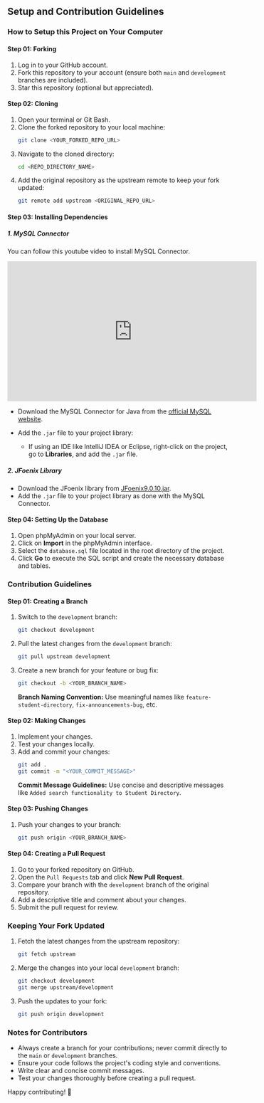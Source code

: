 ## Setup and Contribution Guidelines

### How to Setup this Project on Your Computer

#### Step 01: Forking
1. Log in to your GitHub account.
2. Fork this repository to your account (ensure both `main` and `development` branches are included).
3. Star this repository (optional but appreciated).

#### Step 02: Cloning
1. Open your terminal or Git Bash.
2. Clone the forked repository to your local machine:
   ```bash
   git clone <YOUR_FORKED_REPO_URL>
   ```
3. Navigate to the cloned directory:
   ```bash
   cd <REPO_DIRECTORY_NAME>
   ```
4. Add the original repository as the upstream remote to keep your fork updated:
   ```bash
   git remote add upstream <ORIGINAL_REPO_URL>
   ```

#### Step 03: Installing Dependencies

##### 1. MySQL Connector
You can follow this youtube video to install MySQL Connector.
<iframe width="560" height="315" src="https://www.youtube.com/embed/8aTpDfsYTNQ?si=zM0o0_rSLDyRtYjD" title="YouTube video player" frameborder="0" allow="accelerometer; autoplay; clipboard-write; encrypted-media; gyroscope; picture-in-picture; web-share" referrerpolicy="strict-origin-when-cross-origin" allowfullscreen></iframe>

- Download the MySQL Connector for Java from the [official MySQL website]([https://dev.mysql.com/downloads/connector/j/](https://dev.mysql.com/downloads/connector/j/)).

- Add the `.jar` file to your project library:
  - If using an IDE like IntelliJ IDEA or Eclipse, right-click on the project, go to **Libraries**, and add the `.jar` file.

##### 2. JFoenix Library
- Download the JFoenix library from [JFoenix9.0.10.jar](https://search.maven.org/remotecontent?filepath=com/jfoenix/jfoenix/9.0.10/jfoenix-9.0.10.jar).
- Add the `.jar` file to your project library as done with the MySQL Connector.

#### Step 04: Setting Up the Database
1. Open phpMyAdmin on your local server.
2. Click on **Import** in the phpMyAdmin interface.
3. Select the `database.sql` file located in the root directory of the project.
4. Click **Go** to execute the SQL script and create the necessary database and tables.

### Contribution Guidelines

#### Step 01: Creating a Branch
1. Switch to the `development` branch:
   ```bash
   git checkout development
   ```
2. Pull the latest changes from the `development` branch:
   ```bash
   git pull upstream development
   ```
3. Create a new branch for your feature or bug fix:
   ```bash
   git checkout -b <YOUR_BRANCH_NAME>
   ```
   **Branch Naming Convention:** Use meaningful names like `feature-student-directory`, `fix-announcements-bug`, etc.

#### Step 02: Making Changes
1. Implement your changes.
2. Test your changes locally.
3. Add and commit your changes:
   ```bash
   git add .
   git commit -m "<YOUR_COMMIT_MESSAGE>"
   ```
   **Commit Message Guidelines:** Use concise and descriptive messages like `Added search functionality to Student Directory`.

#### Step 03: Pushing Changes
1. Push your changes to your branch:
   ```bash
   git push origin <YOUR_BRANCH_NAME>
   ```

#### Step 04: Creating a Pull Request
1. Go to your forked repository on GitHub.
2. Open the `Pull Requests` tab and click **New Pull Request**.
3. Compare your branch with the `development` branch of the original repository.
4. Add a descriptive title and comment about your changes.
5. Submit the pull request for review.

### Keeping Your Fork Updated
1. Fetch the latest changes from the upstream repository:
   ```bash
   git fetch upstream
   ```
2. Merge the changes into your local `development` branch:
   ```bash
   git checkout development
   git merge upstream/development
   ```
3. Push the updates to your fork:
   ```bash
   git push origin development
   ```

### Notes for Contributors
- Always create a branch for your contributions; never commit directly to the `main` or `development` branches.
- Ensure your code follows the project's coding style and conventions.
- Write clear and concise commit messages.
- Test your changes thoroughly before creating a pull request.

Happy contributing! 🚀
